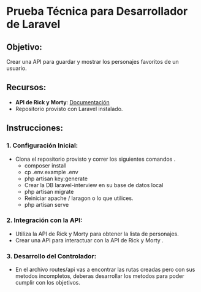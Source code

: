 # Prueba Técnica para Desarrollador de Laravel

## Objetivo:

Crear una API para guardar y mostrar  los personajes favoritos de un usuario.

## Recursos:

- **API de Rick y Morty**: [Documentación](https://rickandmortyapi.com/documentation)
- Repositorio provisto con Laravel instalado.

## Instrucciones:

### 1. Configuración Inicial:

- Clona el repositorio provisto y correr los siguientes comandos .
    - composer install
    - cp .env.example .env
    - php artisan key:generate
    - Crear la DB laravel-interview  en su base de datos local
    - php artisan migrate
    - Reiniciar apache / laragon o lo que utilices.
    - php  artisan serve 

### 2. Integración con la API:

- Utiliza la API de Rick y Morty para obtener la lista de personajes.
- Crear una API para interactuar con la API de Rick y Morty .

### 3. Desarrollo del Controlador:

- En el archivo routes/api vas a encontrar las rutas creadas pero con sus metodos incompletos, deberas desarrollar los metodos para poder
  cumplir con los objetivos.

